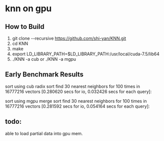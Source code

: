 # knn on gpu

## How to Build

1. git clone --recursive https://github.com/shi-yan/KNN.git
2. cd KNN
3. make
4. export LD_LIBRARY_PATH=$LD_LIBRARY_PATH:/usr/local/cuda-7.5/lib64
5. ./KNN -a cub  or   ./KNN -a mgpu

## Early Benchmark Results

sort using cub radix sort
find 30 nearest neighbors for 100 times in 16777216 vectors 
 [0.280620 secs for io, 0.032426 secs for each query]:

sort using mgpu merge sort
find 30 nearest neighbors for 100 times in 16777216 vectors 
 [0.281592 secs for io, 0.054164 secs for each query]:


## todo:

able to load partial data into gpu mem.